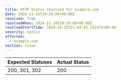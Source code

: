 ```yaml
---
title: HTTP Status resolved for example.com
date: 2024-11-16T20:29:09+00:00Z
resolved: True
resolvedWhen: 2024-11-16T20:29:09+00:00Z
resolvedStartTime: 2024-10-25T21:09:43.191474+00:00
severity: notice
affected:
  - example.com
section: issue
---
```


| Expected Statuses | Actual Status  |
|-------------------|----------------|
| 200, 301, 302 | 200 |

